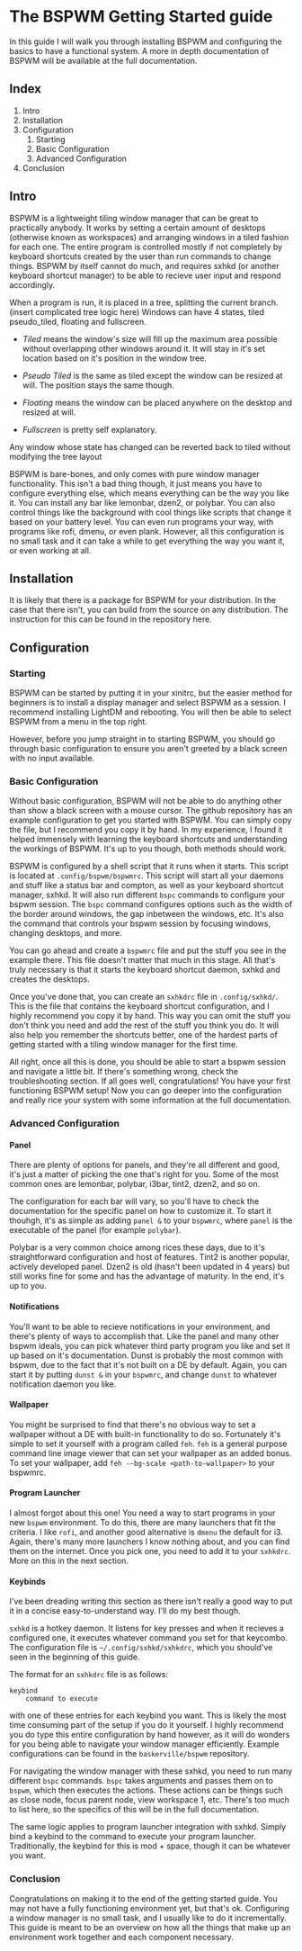 # The BSPWM Getting Started guide

In this guide I will walk you through installing BSPWM and configuring the basics to have a functional system. A more in depth documentation of BSPWM will be available at the full documentation.

## Index
1. Intro
2. Installation
3. Configuration
	1. Starting
	2. Basic Configuration
	3. Advanced Configuration
4. Conclusion

## Intro
BSPWM is a lightweight tiling window manager that can be great to practically anybody. It works by setting a certain amount of desktops (otherwise known as workspaces) and arranging windows in a tiled fashion for each one. The entire program is controlled mostly if not completely by keyboard shortcuts created by the user than run commands to change things. BSPWM by itself cannot do much, and requires sxhkd (or another keyboard shortcut manager) to be able to recieve user input and respond accordingly.

When a program is run, it is placed in a tree, splitting the current branch. (insert complicated tree logic here) Windows can have 4 states, tiled pseudo_tiled, floating and fullscreen.

- _Tiled_ means the window's size will fill up the maximum area possible without overlapping other windows around it. It will stay in it's set location based on it's position in the window tree.

- _Pseudo Tiled_ is the same as tiled except the window can be resized at will. The position stays the same though.

- _Floating_ means the window can be placed anywhere on the desktop and resized at will.

- _Fullscreen_ is pretty self explanatory.

Any window whose state has changed can be reverted back to tiled without modifying the tree layout

BSPWM is bare-bones, and only comes with pure window manager functionality. This isn't a bad thing though, it just means you have to configure everything else, which means everything can be the way you like it. You can install any bar like lemonbar, dzen2, or polybar. You can also control things like the background with cool things like scripts that change it based on your battery level. You can even run programs your way, with programs like rofi, dmenu, or even plank. However, all this configuration is no small task and it can take a while to get everything the way you want it, or even working at all.
## Installation

It is likely that there is a package for BSPWM for your distribution. In the case that there isn't, you can build from the source on any distribution. The instruction for this can be found in the repository here.

## Configuration

### Starting

BSPWM can be started by putting it in your xinitrc, but the easier method for beginners is to install a display manager and select BSPWM as a session. I recommend installing LightDM and rebooting. You will then be able to select BSPWM from a menu in the top right.

However, before you jump straight in to starting BSPWM, you should go through basic configuration to ensure you aren't greeted by a black screen with no input available.

### Basic Configuration

Without basic configuration, BSPWM will not be able to do anything other than show a black screen with a mouse cursor. The github repository has an example configuration to get you started with BSPWM. You can simply copy the file, but I recommend you copy it by hand. In my experience, I found it helped immensely with learning the keyboard shortcuts and understanding the workings of BSPWM. It's up to you though, both methods should work.

BSPWM is configured by a shell script that it runs when it starts. This script is located at `.config/bspwm/bspwmrc`. This script will start all your daemons and stuff like a status bar and compton, as well as your keyboard shortcut manager, sxhkd. It will also run different `bspc` commands to configure your bspwm session. The `bspc` command configures options such as the width of the border around windows, the gap inbetween the windows, etc. It's also the command that controls your bspwm session by focusing windows, changing desktops, and more.

You can go ahead and create a `bspwmrc` file and put the stuff you see in the example there. This file doesn't matter that much in this stage. All that's truly necessary is that it starts the keyboard shortcut daemon, sxhkd and creates the desktops.

Once you've done that, you can create an `sxhkdrc` file in `.config/sxhkd/`. This is the file that contains the keyboard shortcut configuration, and I highly recommend you copy it by hand. This way you can omit the stuff you don't think you need and add the rest of the stuff you think you do. It will also help you remember the shortcuts better, one of the hardest parts of getting started with a tiling window manager for the first time.


All right, once all this is done, you should be able to start a bspwm session and navigate a little bit. If there's something wrong, check the troubleshooting section. If all goes well, congratulations! You have your first functioning BSPWM setup! Now you can go deeper into the configuration and really rice your system with some information at the full documentation.

### Advanced Configuration

#### Panel

There are plenty of options for panels, and they're all different and good, it's just a matter of picking the one that's right for you. Some of the most common ones are lemonbar, polybar, i3bar, tint2, dzen2, and so on.

The configuration for each bar will vary, so you'll have to check the documentation for the specific panel on how to customize it. To start it thouhgh, it's as simple as adding `panel &` to your `bspwmrc`, where `panel` is the executable of the panel (for example `polybar`).

Polybar is a very common choice among rices these days, due to it's straightforward configuration and host of features. Tint2 is another popular, actively developed panel. Dzen2 is old (hasn't been updated in 4 years) but still works fine for some and has the advantage of maturity. In the end, it's up to you.

#### Notifications

You'll want to be able to recieve notifications in your environment, and there's plenty of ways to accomplish that. Like the panel and many other bspwm ideals, you can pick whatever third party program you like and set it up based on it's documentation. Dunst is probably the most common with bspwm, due to the fact that it's not built on a DE by default. Again, you can start it by putting `dunst &` in your `bspwmrc`, and change `dunst` to whatever notification daemon you like.

#### Wallpaper

You might be surprised to find that there's no obvious way to set a wallpaper without a DE with built-in functionality to do so. Fortunately it's simple to set it yourself with a program called `feh`. `feh` is a general purpose command line image viewer that can set your wallpaper as an added bonus. To set your wallpaper, add `feh --bg-scale <path-to-wallpaper>` to your bspwmrc.

#### Program Launcher

I almost forgot about this one! You need a way to start programs in your new `bspwm` environment. To do this, there are many launchers that fit the criteria. I like `rofi`, and another good alternative is `dmenu` the default for i3. Again, there's many more launchers I know nothing about, and you can find them on the internet. Once you pick one, you need to add it to your `sxhkdrc`. More on this in the next section.

#### Keybinds

I've been dreading writing this section as there isn't really a good way to put it in a concise easy-to-understand way. I'll do my best though.

`sxhkd` is a hotkey daemon. It listens for key presses and when it recieves a configured one, it executes whatever command you set for that keycombo. The configuration file is `~/.config/sxhkd/sxhkdrc`, which you should've seen in the beginning of this guide.

The format for an `sxhkdrc` file is as follows:

	keybind
		command to execute

with one of these entries for each keybind you want. This is likely the most time consuming part of the setup if you do it yourself. I highly recommend you do type this entire configuration by hand however, as it will do wonders for you being able to navigate your window manager efficiently. Example configurations can be found in the `baskerville/bspwm` repository.

For navigating the window manager with these sxhkd, you need to run many different `bspc` commands. `bspc` takes arguments and passes them on to `bspwm`, which then executes the actions. These actions can be things such as close node, focus parent node, view workspace 1, etc. There's too much to list here, so the specifics of this will be in the full documentation.

The same logic applies to program launcher integration with sxhkd. Simply bind a keybind to the command to execute your program launcher. Traditionally, the keybind for this is mod + space, though it can be whatever you want.

### Conclusion

Congratulations on making it to the end of the getting started guide. You may not have a fully functioning environment yet, but that's ok. Configuring a window manager is no small task, and I usually like to do it incrementally. This guide is meant to be an overview on how all the things that make up an environment work together and each component necessary.